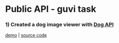 # Public API - guvi task

### 1) Created a dog image viewer with [Dog API](https://dog.ceo/dog-api/documentation/breed)
[demo](https://dogapi-ed.netlify.app/) | [source code](https://github.com/eunicedhivya/public_api_guvi_task/tree/master/dog-image-viewer)
